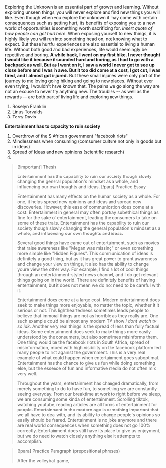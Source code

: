 Exploring the Unknown is an essential part of growth and learning. Without exploring unseen things, you will never explore and find new things you will like. Even though when you explore the unknown it may come with certain consequences such as getting hurt, its benefits of exposing you to a new world of opportunities is something worth sacrificing for. *insert quote of how people can get hurt here*. When exposing yourself to new things, it is highly likely you will run into something head on, not knowing what to expect. But these hurtful experiences are also essential to living a human life. Without both good and bad experiences, life would seemingly be repetitive and boring. **A while back, I went on my first hike. I never thought I would like it because it sounded hard and boring, as I had to go with a backpack as well. But as I went on it, I saw a world I never got to see up close before and I was in awe. But it too did come at a cost, I got cut, I was tired, and I almost got injured.** But these small injuries were only part of the journey to me loving going hiking and going to new places. Without ever even trying, I wouldn't have known that. The pains we go along the way are not an excuse to never try anything new. The troubles -- as well as the rewards -- are both part of living life and exploring new things.

1. Roselyn Franklin
2. Linus Torvalds
3. Terry Davis

**Entertainment has to capacity to ruin society**

1. Overthrow of the S African government "facebook riots"
2. Mindlessness when consuming (comsumer culture not only in goods but in ideas)
3. Spread of Ideas and new opinions (scientific research)
4. 

> [!important] Thesis
> 
> Entertainment has the capability to ruin our society though slowly changing the general population's mindset as a whole, and influencing our own thoughts and ideas.
> [!para] Practice Essay
> 
> Entertainment has many effects on the human society as a whole. For one, it helps spread new opinions and ideas and spread new discoveries. However, this ease of communication does come at a cost. Entertainment in general may often portray subethical things as fine for the sake of entertainment, leading the consumers to take on some of these traits. Entertainment has the capability to ruin our society though slowly changing the general population's mindset as a whole, and influencing our own thoughts and ideas.
> 
> Several good things have came out of entertainment, such as movies that raise awareness like "Megan was missing" or even something more simple like "Hidden Figures". This communication of ideas is definitely a good thing, but as it has great power to grant awareness and change your view on things, it also has the ability to change youre view the other way. For example, I find a lot of cool things through an entertainment-styled news channel, and I do get relevant things going on in the world. There are definitely benefits of having entertainment, but it does not mean we do not need to be careful with it.
> 
> Entertainment does come at a large cost. Modern entertainment does seek to make things more enjoyable, no matter the topic, whether it it serious or not. This lightheartedness sometimes leads people to believe that immoral things are not as horrible as they really are. One such example could be almost any modern TV show *i dont watch tv so idk*. Another very real things is the spread of less than fully factual ideas. Some entertainment does seek to make things more easily understood by the consumers, but also sometimes misinforms them. One thing would be the facebook riots in South Africa, spread of misinformation, mixed with high visibility on the facebook platform led many people to riot against the government. This is a very real example of what could happen when entertainment goes suboptimal. Entertainment has the chance to give us fun while doing something else, but the essence of fun and informative media do not often mix very well.
> 
> Throughout the years, entertainment has changed dramatically, from merely something to do to have fun, to something we are constantly seeing everyday. From our breaktime at work to right before we sleep, we are consuming some kinda of entertainment. Scrolling tiktok, watching youtube, reading articles are all forms of entertainment for people. Entertainment in the modern age is something important that we all have to deal with, and its ability to change people's opinions so easily should be feared. Entertainment is no joke anymore and there are real world consequences when something does not go 100% correctly. Entertainment does still have its place to give us enjoyment, but we do need to watch closely anything else it attempts to accomplish.

> [!para] Practice Paragraph (prepositional phrases)
> 
> After the volleyball game, 